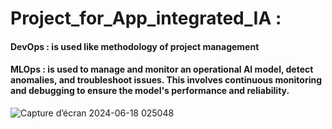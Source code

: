 # Project_for_App_integrated_IA :
#### DevOps : is used like methodology of project management
#### MLOps : is used to manage and monitor an operational AI model, detect anomalies, and troubleshoot issues. This involves continuous monitoring and debugging to ensure the model's performance and reliability.

![Capture d’écran 2024-06-18 025048](https://github.com/GDIATTA/Project_for_-App_integrated_IA/assets/147615966/1b46be79-3a05-45ae-98c2-236363e3ad09)
